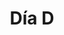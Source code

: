 ﻿---
title: "Día D"
permalink: periodes_383.html
layout: periode
dataInici: 1944-06-06
sidebar: periodes
pares:
  - id: 664
    title: "Invasión de Normandía"
    dataInici: "(1944-06-06)"
    dataFi: "(1944-06-30)"

fills:
  - id: 899
    title: "Operaciones aerotransportadas"
    dataInici: "(1944-06-05)"
    dataFi: "(1944-06-06)"

  - id: 384
    title: "Playa de Omaha"
    dataInici: "(1944-06-06)"

jocsPrincipals:
  - title: "Lightning: D-Day"
    bggId: 11706
    dataInici: 
    dataFi: 

  - title: "D-Day Rangers"
    bggId: 8359
    dataInici: 
    dataFi: 

  - title: "Monty's D-Day"
    bggId: 7562
    dataInici: 
    dataFi: 

jocsEscenaris:
  - title: "D-Day Dice: Free Trial Version"
    bggId: 61028
    dataInici: 
    dataFi: 

jocsEpoca:
jocsEpocaEscenaris:
  - title: "Combat Commander: Europa"
    bggId: 21050
    escenari: "6 - Paralyzed from the West Down"
    dataInici: 1944-06-07
    dataFi: 

---
